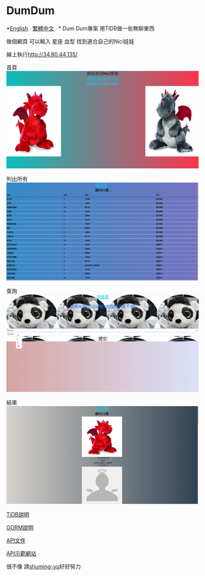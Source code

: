 # DumDum
*[English](/docs/README-en.md) ∙ [繁體中文](README.md) ∙ *
Dum Dum專案 用TiDB做一些無聊東西

做個網頁 可以輸入 星座 血型 找到適合自己的Nici娃娃

線上執行<http://34.80.44.135/>

首頁
![首頁](test1.png)

列出所有
![首頁](test2.png)

查詢
![首頁](test3.png)

結果
![首頁](test4.png)


[TiDB說明](https://docs.pingcap.com/zh/)

[GORM說明](https://gorm.io/zh_CN/)


[API文件](http://34.80.185.163/swagger/index.html/)

[API示範網站](https://shuming-yu.github.io/demo/dist/#/)

很不像 請[shuming-yu](https://github.com/shuming-yu)好好努力
